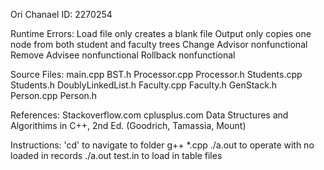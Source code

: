 Ori Chanael
ID: 2270254

Runtime Errors:
Load file only creates a blank file
Output only copies one node from both student and faculty trees
Change Advisor nonfunctional
Remove Advisee nonfunctional
Rollback nonfunctional

Source Files:
main.cpp
BST.h
Processor.cpp
Processor.h
Students.cpp
Students.h
DoublyLinkedList.h
Faculty.cpp
Faculty.h
GenStack.h
Person.cpp
Person.h



References:
Stackoverflow.com
cplusplus.com
Data Structures and Algorithims in C++, 2nd Ed. (Goodrich, Tamassia, Mount)

Instructions:
'cd' to navigate to folder
g++ *.cpp
./a.out to operate with no loaded in records
./a.out test.in to load in table files
